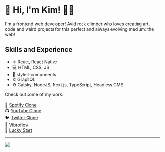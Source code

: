 # 👋 Hi, I'm Kim! 👨‍💻
I'm a frontend web developer! Avid rock climber who loves creating art, code and weird projects for this perfect and always evolving medium: the web! 

## Skills and Experience
* ⚛️ React, React Native
* 💻 HTML, CSS, JS 
* 💅 styled-components
* ✡️ GraphQL
* ⚙️ Gatsby, NodeJS, Next.js, TypeScript, Headless CMS


Check out some of my work:<br>
 <br>
🎵 [Spotify Clone](https://kims-spotty.netlify.app/) <br>
📺 [YouTube Clone](https://kimsyoutube.vercel.app/) <br>
🐦 [Twitter Clone](https://kimz-twitter.vercel.app/) <br>
🔋 [Vibroflow](https://vibroflow-gallery.vercel.app) <br>
🍚 [Lucky Start](https://luckystart.netlify.app/lunch) <br>




----

<img src="https://github-readme-stats.vercel.app/api?username=kimman8&&show_icons=true&title_color=ffffff&icon_color=bb2acf&text_color=daf7dc&bg_color=151515">
